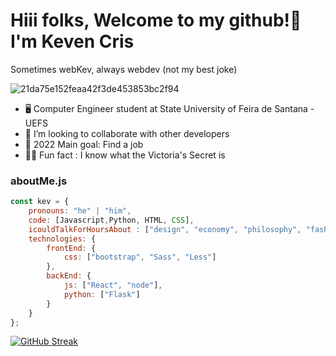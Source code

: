 
# Hiii folks, Welcome to my github!👋 I'm Keven Cris

Sometimes webKev, always webdev (not my best joke)

 ![21da75e152feaa42f3de453853bc2f94](https://user-images.githubusercontent.com/52084984/154293611-db33908d-b07c-40ef-a556-c488ec59a335.gif)

- 🖥️ Computer Engineer student at State University of Feira de Santana - UEFS
- 👯 I’m looking to collaborate with other developers
- 🤞 2022 Main goal: Find a job
- 🕵🏼 Fun fact : I know what the Victoria's Secret is

### aboutMe.js

```javascript
const kev = {
    pronouns: "he" | "him",
    code: [Javascript,Python, HTML, CSS],
    icouldTalkForHoursAbout : ["design", "economy", "philosophy", "fashion", "music", "anime"],
    technologies: {
        frontEnd: {
            css: ["bootstrap", "Sass", "Less"]
        },
        backEnd: {
            js: ["React", "node"],
            python: ["Flask"]
        }        
    }
};
```


[![GitHub Streak](https://github-readme-streak-stats.herokuapp.com?user=kev3m&theme=dark&date_format=M%20j%5B%2C%20Y%5D)](https://git.io/streak-stats)

